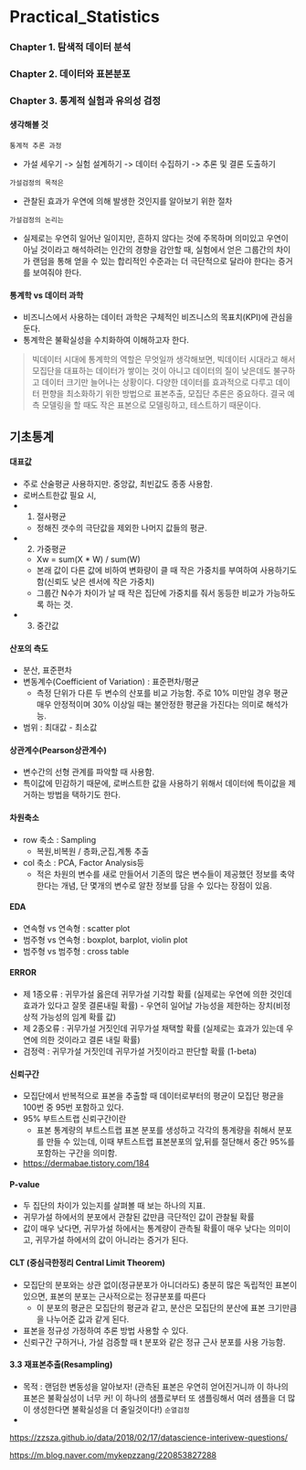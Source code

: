 # Practical_Statistics

### Chapter 1. 탐색적 데이터 분석
### Chapter 2. 데이터와 표본분포
### Chapter 3. 통계적 실험과 유의성 검정

#### 생각해볼 것
`통계적 추론 과정` 
- 가설 세우기 -> 실험 설계하기 -> 데이터 수집하기 -> 추론 및 결론 도출하기

`가설검정의 목적은` 
- 관찰된 효과가 우연에 의해 발생한 것인지를 알아보기 위한 절차

`가설검정의 논리는` 
- 실제로는 우연히 일어난 일이지만, 흔하지 않다는 것에 주목하며 의미있고 우연이 아닐 것이라고 해석하려는 인간의 경향을 감안할 때, 실험에서 얻은 그룹간의 차이가 랜덤을 통해 얻을 수 있는 합리적인 수준과는 더 극단적으로 달라야 한다는 증거를 보여줘야 한다.

#### 통계학 vs 데이터 과학
- 비즈니스에서 사용하는 데이터 과학은 구체적인 비즈니스의 목표치(KPI)에 관심을 둔다.
- 통계학은 불확실성을 수치화하여 이해하고자 한다. 
> 빅데이터 시대에 통계학의 역할은 무엇일까 생각해보면, 빅데이터 시대라고 해서 모집단을 대표하는 데이터가 쌓이는 것이 아니고 데이터의 질이 낮은데도 불구하고 데이터 크기만 늘어나는 상황이다.
> 다양한 데이터를 효과적으로 다루고 데이터 편향을 최소화하기 위한 방법으로 표본추출, 모집단 추론은 중요하다. 
> 결국 예측 모델링을 할 때도 작은 표본으로 모델링하고, 테스트하기 때문이다. 


## 기초통계

#### 대표값 
- 주로 산술평균 사용하지만. 중앙값, 최빈값도 종종 사용함.
- 로버스트한값 필요 시,
- 1. 절사평균
   - 정해진 갯수의 극단값을 제외한 나머지 값들의 평균.
- 2. 가중평균
   - Xw = sum(X * W) / sum(W)
   - 본래 값이 다른 값에 비하여 변화량이 클 때 작은 가중치를 부여하여 사용하기도 함(신뢰도 낮은 센서에 작은 가중치)
   - 그룹간 N수가 차이가 날 때 작은 집단에 가중치를 줘서 동등한 비교가 가능하도록 하는 것.
- 3. 중간값

#### 산포의 측도
- 분산, 표준편차
- 변동계수(Coefficient of Variation) : 표준편차/평균 
     - 측정 단위가 다른 두 변수의 산포를 비교 가능함. 주로 10% 미만일 경우 평균 매우 안정적이며 30% 이상일 때는 불안정한 평균을 가진다는 의미로 해석가능.
- 범위 : 최대값 - 최소값 

#### 상관계수(Pearson상관계수)
- 변수간의 선형 관계를 파악할 때 사용함.
- 특이값에 민감하기 때문에, 로버스트한 값을 사용하기 위해서 데이터에 특이값을 제거하는 방법을 택하기도 한다.

#### 차원축소 
- row 축소 : Sampling 
   - 복원,비복원 / 층화,군집,계통 추출
- col 축소 : PCA, Factor Analysis등
   - 적은 차원의 변수를 새로 만들어서 기존의 많은 변수들이 제공했던 정보를 축약한다는 개념, 단 몇개의 변수로 알찬 정보를 담을 수 있다는 장점이 있음.

#### EDA 
- 연속형 vs 연속형 : scatter plot 
- 범주형 vs 연속형 : boxplot, barplot, violin plot
- 범주형 vs 범주형 : cross table


#### ERROR
- 제 1종오류 : 귀무가설 옳은데 귀무가설 기각할 확률 (실제로는 우연에 의한 것인데 효과가 있다고 잘못 결론내릴 확률) - 우연히 일어날 가능성을 제한하는 장치(비정상적 가능성의 임계 확률 값)
- 제 2종오류 : 귀무가설 거짓인데 귀무가설 채택할 확률 (실제로는 효과가 있는데 우연에 의한 것이라고 결론 내릴 확률)
- 검정력 : 귀무가설 거짓인데 귀무가설 거짓이라고 판단할 확률 (1-beta)

#### 신뢰구간 
- 모집단에서 반복적으로 표본을 추출할 때 데이터로부터의 평균이 모집단 평균을 100번 중 95번 포함하고 있다. 
- 95% 부트스트랩 신뢰구간이란 
   - 표본 통계량의 부트스트랩 표본 분포를 생성하고 각각의 통계량을 취해서 분포를 만들 수 있는데, 이때 부트스트랩 표본분포의 앞,뒤를 절단해서 중간 95%를 포함하는 구간을 의미함.
 - https://dermabae.tistory.com/184
 
#### P-value 
- 두 집단의 차이가 있는지를 살펴볼 때 보는 하나의 지표.
- 귀무가설 하에서의 분포에서 관찰된 값만큼 극단적인 값이 관찰될 확률 
- 값이 매우 낮다면, 귀무가설 하에서는 통계량이 관측될 확률이 매우 낮다는 의미이고, 귀무가설 하에서의 값이 아니라는 증거가 된다.

#### CLT (중심극한정리 Central Limit Theorem)
- 모집단의 분포와는 상관 없이(정규분포가 아니더라도) 충분히 많은 독립적인 표본이 있으면, 표본의 분포는 근사적으로는 정규분포를 따른다
    - 이 분포의 평균은 모집단의 평균과 같고, 분산은 모집단의 분산에 표본 크기만큼을 나누어준 값과 같게 된다.
- 표본을 정규성 가정하여 추론 방법 사용할 수 있다. 
- 신뢰구간 구하거나, 가설 검증할 때 t 분포와 같은 정규 근사 분포를 사용 가능함.


#### 3.3 재표본추출(Resampling)
- 목적 : 랜덤한 변동성을 알아보자! (관측된 표본은 우연히 얻어진거니까 이 하나의 표본은 불확실성이 너무 커! 이 하나의 샘플로부터 또 샘플링해서 여러 샘플을 더 많이 생성한다면 불확실성을 더 줄일것이다!) 
`순열검정`
- 


https://zzsza.github.io/data/2018/02/17/datascience-interivew-questions/


https://m.blog.naver.com/mykepzzang/220853827288
